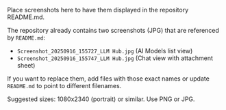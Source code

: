 Place screenshots here to have them displayed in the repository README.md.

The repository already contains two screenshots (JPG) that are referenced by `README.md`:

- `Screenshot_20250916_155727_LLM Hub.jpg`  (AI Models list view)
- `Screenshot_20250916_155747_LLM Hub.jpg`  (Chat view with attachment sheet)

If you want to replace them, add files with those exact names or update `README.md` to point to different filenames.

Suggested sizes: 1080x2340 (portrait) or similar. Use PNG or JPG.
